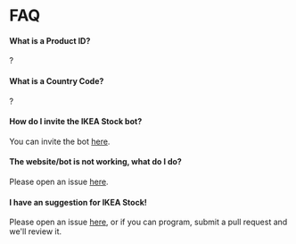 # FAQ

#### **What is a Product ID?**
?
#### **What is a Country Code?**
?
#### **How do I invite the IKEA Stock bot?**
You can invite the bot [here](https://ikea-stock-jade.vercel.app/discordBot/invite).
#### **The website/bot is not working, what do I do?**
Please open an issue [here]([#](https://github.com/IKEAStock/website/issues)).
#### **I have an suggestion for IKEA Stock!**
Please open an issue [here]([#](https://github.com/IKEAStock/website/issues)), or if you can program, submit a pull request and we'll review it.
